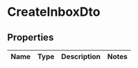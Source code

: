 # CreateInboxDto
## Properties

Name | Type | Description | Notes
------------ | ------------- | ------------- | -------------


